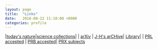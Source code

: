 ```yaml
---
layout: page
title:  "Links"
date:   2016-08-22 11:10:00 +0900
categories: profile
---
```




|[today's nature](http://www.nature.com/search?article_type=protocols,research,reviews&subject=physics)|[science collections](http://science.sciencemag.org/collection/physics)|
| [arXiv](http://arxiv.org/list/cond-mat/new) |       [J-H's arCHive](http://jinhong-park.github.io/blog/arCHive.html)| [Library](http://jinhong-park.github.io/blog/Lib.html)|
 | [PRL accepted](http://journals.aps.org/prl/accepted) | [PRB accepted](http://journals.aps.org/prb/accepted)| [PRX subjects](http://journals.aps.org/prx/subjects?journal%5B%5D=prx&sort=recent&type=article&subject_area%5B%5D=cond-matt&subject_area%5B%5D=strongly-correlated&subject_area%5B%5D=superconductivity&subject_area%5B%5D=top-insulator&subject_area%5B%5D=graphene&subject_area%5B%5D=quantum-info&subject_area%5B%5D=materials&subject_area%5B%5D=spintronics&subject_area%5B%5D=magnetism)



